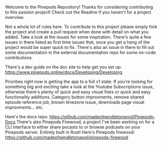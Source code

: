 Welcome to the Pinepods Repository! Thanks for considering contributing to this passion project! Check out the Readme if you haven't for a project overview. 

Not a whole lot of rules here. To contribute to this project please simply fork the project and create a pull request when done with detail on what you added. Take a look at the issues for some inspiration. There's quite a few issues in there listed as first time issues that, once you get a hang of the project would be super quick to fix. There's also an issue in there to fill out some documentation in the external documentation repo for some no-code contributions. 

There's a dev guide on the doc site to help get you set up:
https://www.pinepods.online/docs/Developing/Developing

Priorities right now is getting the app to a full v1 state. If you're looking for something big and exciting take a look at the Youtube Subscriptions issue, otherwise there's plenty of quick and easy visual fixes or quick and easy functionality additions. Category button improvments, remove shared episode reference job, known timezone issue, downloads page visual improvments... etc. 

Here's the docs repo: https://github.com/madeofpendletonwool/Pinepods-Docs
There's also Pinepods Firewood, a project I've been working on for a CLI interface to either share pocasts to or browse podcasts on your Pinepods server. Entirely built in Rust!
Here's Pinepods firewood: https://github.com/madeofpendletonwool/pinepods-firewood

